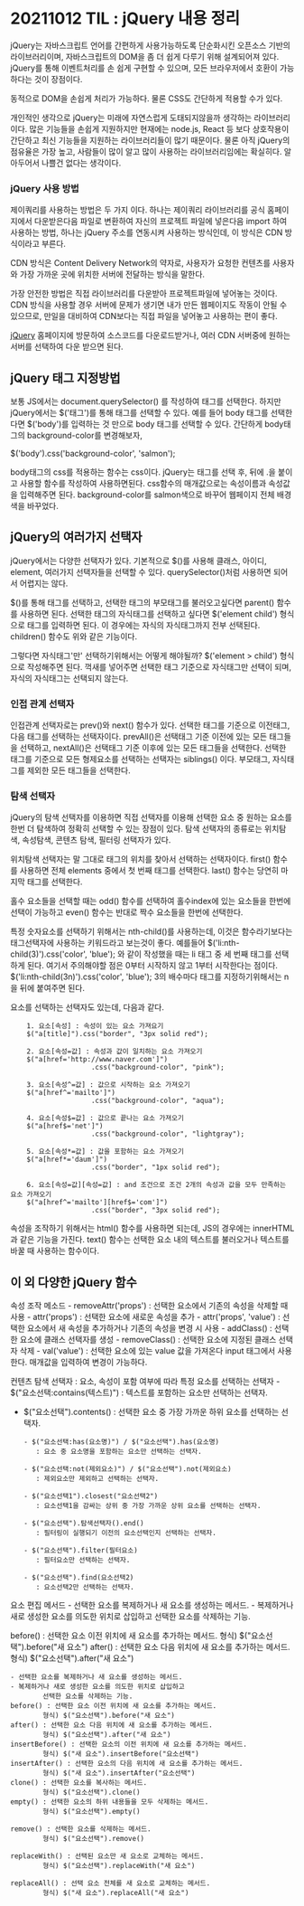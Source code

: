 # 20211012 TIL : jQuery 내용 정리

jQuery는 자바스크립트 언어를 간편하게 사용가능하도록 단순화시킨 오픈소스 기반의 라이브러리이며, 자바스크립트의 DOM을 좀 더 쉽게 다루기 위해 설계되어져 있다. jQuery를 통해 이벤트처리를 손 쉽게 구현할 수 있으며, 모든 브라우저에서 호환이 가능하다는 것이 장점이다.

동적으로 DOM을 손쉽게 처리가 가능하다. 물론 CSS도 간단하게 적용할 수가 있다.

개인적인 생각으로 jQuery는 미래에 자연스럽게 도태되지않을까 생각하는 라이브러리이다. 많은 기능들을 손쉽게 지원하지만 현재에는 node.js, React 등 보다 상호작용이 간단하고 최신 기능들을 지원하는 라이브러리들이 많기 때문이다. 물론 아직 jQuery의 점유율은 가장 높고, 사람들이 많이 알고 많이 사용하는 라이브러리임에는 확실히다. 알아두어서 나쁠건 없다는 생각이다.

### jQuery 사용 방법

제이쿼리를 사용하는 방법은 두 가지 이다. 하나는 제이쿼리 라이브러리를 공식 홈페이지에서 다운받은다음 파일로 변환하여 자신의 프로젝트 파일에 넣은다음 import 하여 사용하는 방법, 하나는 jQuery 주소를 연동시켜 사용하는 방식인데, 이 방식은 CDN 방식이라고 부른다.

CDN 방식은 Content Delivery Network의 약자로, 사용자가 요청한 컨텐츠를 사용자와 가장 가까운 곳에 위치한 서버에 전달하는 방식을 말한다.

가장 안전한 방법은 직접 라이브러리를 다운받아 프로젝트파일에 넣어놓는 것이다. CDN 방식을 사용할 경우 서버에 문제가 생기면 내가 만든 웹페이지도 작동이 안될 수 있으므로, 만일을 대비하여 CDN보다는 직접 파일을 넣어놓고 사용하는 편이 좋다.

[jQuery](https://jquery.com/download/) 홈페이지에 방문하여 소스코드를 다운로드받거나, 여러 CDN 서버중에 원하는 서버를 선택하여 다운 받으면 된다.

## jQuery 태그 지정방법

보통 JS에서는 document.querySelector() 를 작성하여 태그를 선택한다. 하지만 jQuery에서는 $('태그')를 통해 태그를 선택할 수 있다. 예를 들어 body 태그를 선택한다면 $('body')를 입력하는 것 만으로 body 태그를 선택할 수 있다. 간단하게 body태그의 background-color를 변경해보자,

$('body').css('background-color', 'salmon');

body태그의 css를 적용하는 함수는 css이다. jQuery는 태그를 선택 후, 뒤에 .을 붙이고 사용할 함수를 작성하여 사용하면된다. css함수의 매개값으로는 속성이름과 속성값을 입력해주면 된다. background-color를 salmon색으로 바꾸어 웹페이지 전체 배경색을 바꾸었다.

## jQuery의 여러가지 선택자

jQuery에서는 다양한 선택자가 있다. 기본적으로 $()를 사용해 클래스, 아이디, element, 여러가지 선택자들을 선택할 수 있다. querySelector()처럼 사용하면 되어서 어렵지는 않다.

$()를 통해 태그를 선택하고, 선택한 태그의 부모태그를 불러오고싶다면 parent() 함수를 사용하면 된다. 선택한 태그의 자식태그를 선택하고 싶다면 $('element child') 형식으로 태그를 입력하면 된다. 이 경우에는 자식의 자식태그까지 전부 선택된다. children() 함수도 위와 같은 기능이다.

그렇다면 자식태그'만' 선택하기위해서는 어떻게 해야될까? $('element > child') 형식으로 작성해주면 된다. 꺽새를 넣어주면 선택한 태그 기준으로 자식태그만 선택이 되며, 자식의 자식태그는 선택되지 않는다.

### 인접 관계 선택자

인접관계 선택자로는 prev()와 next() 함수가 있다. 선택한 태그를 기준으로 이전태그, 다음 태그를 선택하는 선택자이다. prevAll()은 선택태그 기준 이전에 있는 모든 태그들을 선택하고, nextAll()은 선택태그 기준 이후에 있는 모든 태그들을 선택한다.
선택한 태그를 기준으로 모든 형제요소를 선택하는 선택자는 siblings() 이다. 부모태그, 자식태그를 제외한 모든 태그들을 선택한다.

### 탐색 선택자

jQuery의 탐색 선택자를 이용하면 직접 선택자를 이용해 선택한 요소 중 원하는 요소를 한번 더 탐색하여 정확히 선택할 수 있는 장점이 있다.
탐색 선택자의 종류로는 위치탐색, 속성탐색, 콘텐츠 탐색, 필터링 선택자가 있다.

위치탐색 선택자는 말 그대로 태그의 위치를 찾아서 선택하는 선택자이다.
first() 함수를 사용하면 전체 elements 중에서 첫 번째 태그를 선택한다.
last() 함수는 당연히 마지막 태그를 선택한다.

홀수 요소들을 선택할 때는 odd() 함수를 선택하여 홀수index에 있는 요소들을 한번에 선택이 가능하고 even() 함수는 반대로 짝수 요소들을 한번에 선택한다.

특정 숫자요소를 선택하기 위해서는 nth-child()를 사용하는데, 이것은 함수라기보다는 태그선택자에 사용하는 키워드라고 보는것이 좋다.
예를들어 $('li:nth-child(3)').css('color', 'blue'); 와 같이 작성했을 때는 li 태그 중 세 번째 태그를 선택하게 된다. 여기서 주의해야할 점은 0부터 시작하지 않고 1부터 시작한다는 점이다.
$('li:nth-child(3n)').css('color', 'blue'); 3의 배수마다 태그를 지정하기위해서는 n을 뒤에 붙여주면 된다.

요소를 선택하는 선택자도 있는데, 다음과 같다.

    	1. 요소[속성] : 속성이 있는 요소 가져요기
    	$("a[title]").css("border", "3px solid red");

    	2. 요소[속성=값] : 속성과 값이 일치하는 요소 가져오기
    	$("a[href='http://www.naver.com']")
    					.css("background-color", "pink");

    	3. 요소[속성^=값] : 값으로 시작하는 요소 가져오기
    	$("a[href^='mailto']")
    					.css("background-color", "aqua");

    	4. 요소[속성$=값] : 값으로 끝나는 요소 가져오기
    	$("a[href$='net']")
    					.css("background-color", "lightgray");

    	5. 요소[속성*=값] : 값을 포함하는 요소 가져오기
    	$("a[href*='daum']")
    					.css("border", "1px solid red");

    	6. 요소[속성=값][속성=값] : and 조건으로 조건 2개의 속성과 값을 모두 만족하는 요소 가져오기
        $("a[href^='mailto'][href$='com']")
        				.css("border", "3px solid red");

속성을 조작하기 위해서는 html() 함수를 사용하면 되는데, JS의 경우에는 innerHTML과 같은 기능을 가진다. text() 함수는 선택한 요소 내의 텍스트를 불러오거나 텍스트를 바꿀 때 사용하는 함수이다.

## 이 외 다양한 jQuery 함수

속성 조작 메소드 - removeAttr('props') : 선택한 요소에서 기존의 속성을 삭제할 때 사용 - attr('props') : 선택한 요소에 새로운 속성을 추가 - attr('props', 'value') : 선택한 요소에서 새 속성을 추가하거나 기존의 속성을 변경 시 사용 - addClass() : 선택한 요소에 클래스 선택자를 생성 - removeClass() : 선택한 요소에 지정된 클래스 선택자 삭제 - val('value') : 선택한 요소에 있는 value 값을 가져온다 input 태그에서 사용한다. 매개값을 입력하여 변경이 가능하다.

컨텐츠 탐색 선택자 : 요소, 속성이 포함 여부에 따라 특정 요소를 선택하는 선택자 - $("요소선택:contains(텍스트)")
: 텍스트를 포함하는 요소만 선택하는 선택자.

- $("요소선택").contents()
  : 선택한 요소 중 가장 가까운 하위 요소를 선택하는 선택자.

      - $("요소선택:has(요소명)") / $("요소선택").has(요소명)
         : 요소 중 요소명을 포함하는 요소만 선택하는 선택자.

      - $("요소선택:not(제외요소)") / $("요소선택").not(제외요소)
         : 제외요소만 제외하고 선택하는 선택자.

      - $("요소선택1").closest("요소선택2")
         : 요소선택1을 감싸는 상위 중 가장 가까운 상위 요소를 선택하는 선택자.

      - $("요소선택").탐색선택자().end()
         : 필터링이 실행되기 이전의 요소선택인지 선택하는 선택자.

      - $("요소선택").filter(필터요소)
         : 필터요소만 선택하는 선택자.

      - $("요소선택").find(요소선택2)
         : 요소선택2만 선택하는 선택자.

요소 편집 메서드 - 선택한 요소를 복제하거나 새 요소를 생성하는 메서드. - 복제하거나 새로 생성한 요소를 의도한 위치로 삽입하고
선택한 요소를 삭제하는 기능.

before() : 선택한 요소 이전 위치에 새 요소를 추가하는 메서드.
형식) $("요소선택").before("새 요소")
after() : 선택한 요소 다음 위치에 새 요소를 추가하는 메서드.
형식) $("요소선택").after("새 요소")

    - 선택한 요소를 복제하거나 새 요소를 생성하는 메서드.
    - 복제하거나 새로 생성한 요소를 의도한 위치로 삽입하고
            선택한 요소를 삭제하는 기능.
    before() : 선택한 요소 이전 위치에 새 요소를 추가하는 메서드.
            형식) $("요소선택").before("새 요소")
    after() : 선택한 요소 다음 위치에 새 요소를 추가하는 메서드.
            형식) $("요소선택").after("새 요소")
    insertBefore() : 선택한 요소의 이전 위치에 새 요소를 추가하는 메서드.
            형식) $("새 요소").insertBefore("요소선택")
    insertAfter() : 선택한 요소의 다음 위치에 새 요소를 추가하는 메서드.
            형식) $("새 요소").insertAfter("요소선택")
    clone() : 선택한 요소를 복사하는 메서드.
            형식) $("요소선택").clone()
    empty() : 선택한 요소의 하위 내용들을 모두 삭제하는 메서드.
        	형식) $("요소선택").empty()

    remove() : 선택한 요소를 삭제하는 메서드.
            형식) $("요소선택").remove()

    replaceWith() : 선택된 요소만 새 요소로 교체하는 메서드.
    	    형식) $("요소선택").replaceWith("새 요소")

    replaceAll() : 선택 요소 전체를 새 요소로 교체하는 메서드.
    	    형식) $("새 요소").replaceAll("새 요소")
